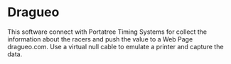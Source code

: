 # Dragueo

This software connect with Portatree Timing Systems for collect the information about the racers and push the value to a Web Page dragueo.com. Use a virtual null cable to emulate a printer and capture the data.
